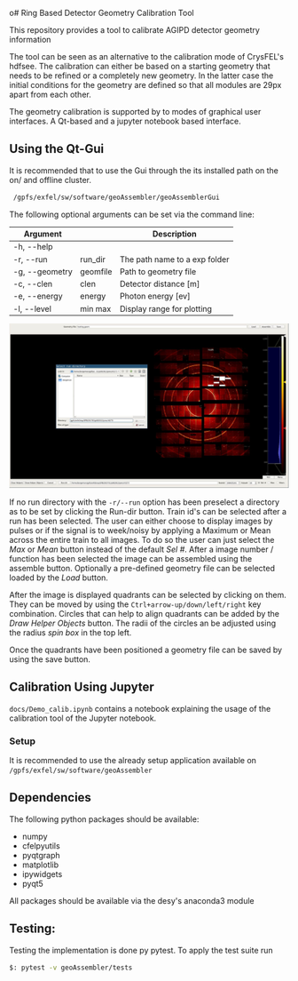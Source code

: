 o# Ring Based Detector Geometry Calibration Tool

This repository provides a tool to calibrate AGIPD detector geometry information

The tool can be seen as an alternative to the calibration mode of CrysFEL's
hdfsee. The calibration can either be based on a starting geometry that needs
to be refined or a completely new geometry. In the latter case the initial
conditions for the geometry are defined so that all modules are
29px apart from each other.

The geometry calibration is supported by to modes of graphical user interfaces.
A Qt-based and a jupyter notebook based interface.

## Using the Qt-Gui
It is recommended that to use the Gui through the its installed path on the
on/ and offline cluster. 

```bash
 /gpfs/exfel/sw/software/geoAssembler/geoAssemblerGui
```
The following optional arguments can be set via the command line:

| Argument  |   | Description  |
|---|---|---|
|  -h, --help |   |   |
|  -r, --run |  run_dir |  The path name to a exp folder |
|  -g, --geometry| geomfile  | Path to geometry file |
|  -c, --clen    |  clen |  Detector distance [m] |
|  -e, --energy  |  energy | Photon energy [ev]  |
|  -l, --level   |  min max | Display range for plotting  |

![Screenshot](docs/.screenshot.png)

If no run directory with the ```-r/--run``` option has been preselect a directory as to be set by clicking the Run-dir button. Train id's can be selected after a run has been selected. The user can either choose to display images by pulses or if the signal is to week/noisy by applying a Maximum or Mean across the entire train to all images. To do so the user can just select the *Max* or *Mean* button instead of the default  *Sel #*. After a image number / function has been selected the image can be assembled using the assemble button. Optionally a pre-defined geometry file can be selected loaded by the *Load* button.

After the image is displayed quadrants can be selected by clicking on them. They can be moved by using the ```Ctrl+arrow-up/down/left/right``` key combination. Circles that can help to align quadrants can be added by the *Draw Helper Objects* button. The radii of the circles an be adjusted using the radius *spin box* in the top left.

Once the quadrants have been positioned a geometry file can be saved by using the save button.

## Calibration Using Jupyter
```docs/Demo_calib.ipynb``` contains a notebook explaining the usage of the calibration tool of the Jupyter notebook.


### Setup
It is recommended to use the already setup application available on ```/gpfs/exfel/sw/software/geoAssembler```
## Dependencies
The following python packages should be available:
 - numpy
 - cfelpyutils
 - pyqtgraph
 - matplotlib
 - ipywidgets
 - pyqt5

All packages should be available via the desy's anaconda3 module


## Testing:
Testing the implementation is done py pytest. To apply the test suite run 

```bash
$: pytest -v geoAssembler/tests
```
